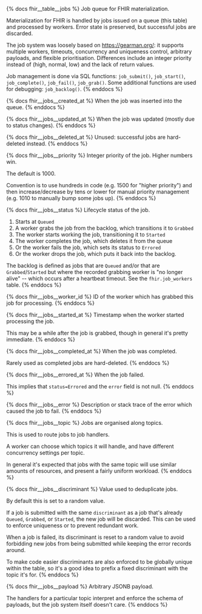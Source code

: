{% docs fhir__table__jobs %}
Job queue for FHIR materialization.

Materialization for FHIR is handled by jobs issued on a queue (this table) and processed by workers.
Error state is preserved, but successful jobs are discarded.

The job system was loosely based on <https://gearman.org/>: it supports multiple workers, timeouts,
concurrency and uniqueness control, arbitrary payloads, and flexible prioritisation. Differences
include an integer priority instead of (high, normal, low) and the lack of return values.

Job management is done via SQL functions: `job_submit()`, `job_start()`, `job_complete()`,
`job_fail()`, `job_grab()`. Some additional functions are used for debugging: `job_backlog()`.
{% enddocs %}

{% docs fhir__jobs__created_at %}
When the job was inserted into the queue.
{% enddocs %}

{% docs fhir__jobs__updated_at %}
When the job was updated (mostly due to status changes).
{% enddocs %}

{% docs fhir__jobs__deleted_at %}
Unused: successful jobs are hard-deleted instead.
{% enddocs %}

{% docs fhir__jobs__priority %}
Integer priority of the job. Higher numbers win.

The default is 1000.

Convention is to use hundreds in code (e.g. 1500 for "higher priority") and then increase/decrease
by tens or lower for manual priority management (e.g. 1010 to manually bump some jobs up).
{% enddocs %}

{% docs fhir__jobs__status %}
Lifecycle status of the job.

1. Starts at `Queued`
2. A worker grabs the job from the backlog, which transitions it to `Grabbed`
3. The worker starts working the job, transitioning it to `Started`
4. The worker completes the job, which deletes it from the queue
5. Or the worker fails the job, which sets its status to `Errored`
6. Or the worker drops the job, which puts it back into the backlog.

The backlog is defined as jobs that are `Queued` and/or that are `Grabbed`/`Started` but where the
recorded grabbing worker is "no longer alive" -- which occurs after a heartbeat timeout. See the
`fhir.job_workers` table.
{% enddocs %}

{% docs fhir__jobs__worker_id %}
ID of the worker which has grabbed this job for processing.
{% enddocs %}

{% docs fhir__jobs__started_at %}
Timestamp when the worker started processing the job.

This may be a while after the job is grabbed, though in general it's pretty immediate.
{% enddocs %}

{% docs fhir__jobs__completed_at %}
When the job was completed.

Rarely used as completed jobs are hard-deleted.
{% enddocs %}

{% docs fhir__jobs__errored_at %}
When the job failed.

This implies that `status=Errored` and the `error` field is not null.
{% enddocs %}

{% docs fhir__jobs__error %}
Description or stack trace of the error which caused the job to fail.
{% enddocs %}

{% docs fhir__jobs__topic %}
Jobs are organised along topics.

This is used to route jobs to job handlers.

A worker can choose which topics it will handle, and have different concurrency settings per topic.

In general it's expected that jobs with the same topic will use similar amounts of resources, and
present a fairly uniform workload.
{% enddocs %}

{% docs fhir__jobs__discriminant %}
Value used to deduplicate jobs.

By default this is set to a random value.

If a job is submitted with the same `discriminant` as a job that's already `Queued`, `Grabbed`,
or `Started`, the new job will be discarded. This can be used to enforce uniqueness or to prevent
redundant work.

When a job is failed, its discriminant is reset to a random value to avoid forbidding new jobs from
being submitted while keeping the error records around.

To make code easier discriminants are also enforced to be globally unique within the table, so it's
a good idea to prefix a fixed discriminant with the topic it's for.
{% enddocs %}

{% docs fhir__jobs__payload %}
Arbitrary JSONB payload.

The handlers for a particular topic interpret and enforce the schema of payloads, but the job system
itself doesn't care.
{% enddocs %}
